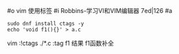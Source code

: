 #o
vim 使用标签
#i
Robbins-学习VI和VIM编辑器 7ed|126
#a
```
sudo dnf install ctags -y
echo 'void f1(){}' > a.c
```
vim
:!ctags ./*.c
:tag f1
结果 f1函数补全
